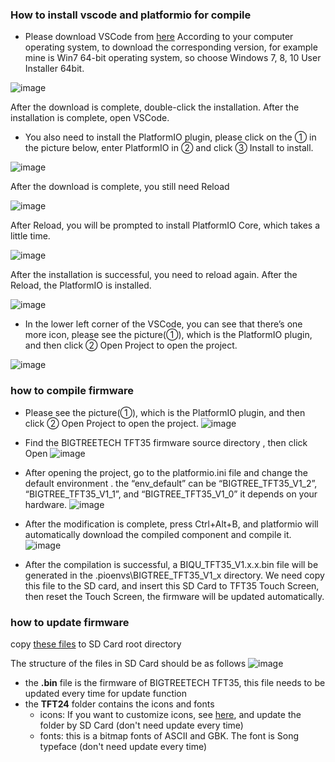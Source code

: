 ### How to install vscode and platformio for compile

- Please download VSCode from [here](https://code.visualstudio.com/Download)
According to your computer operating system, to download the corresponding version, for example mine is Win7 64-bit operating system, so choose Windows 7, 8, 10 User Installer 64bit.

![image](https://user-images.githubusercontent.com/25599056/56638014-a4aac900-669f-11e9-8694-d9e4af6ad93a.png)

  After the download is complete, double-click the installation. After the installation is complete, open VSCode.
- You also need to install the PlatformIO plugin, please click on the ① in the picture below, enter PlatformIO in ② and click ③ Install to install. 

![image](https://user-images.githubusercontent.com/25599056/56638076-c5731e80-669f-11e9-82b9-4b21407df320.png)

After the download is complete, you still need Reload 

![image](https://user-images.githubusercontent.com/25599056/56638101-d328a400-669f-11e9-8406-1b2d479b8e9a.png)

After Reload, you will be prompted to install PlatformIO Core, which takes a little time.

![image](https://user-images.githubusercontent.com/25599056/56638125-dcb20c00-669f-11e9-82df-79c4581a43a8.png)

After the installation is successful, you need to reload again. After the Reload, the PlatformIO is installed.

![image](https://user-images.githubusercontent.com/25599056/56638133-e2a7ed00-669f-11e9-8951-b953b0b1bddb.png)

- In the lower left corner of the VSCode, you can see that there’s one more icon, please see the picture(①), which is the PlatformIO plugin, and then click ② Open Project to open the project.

![image](https://user-images.githubusercontent.com/25599056/56638145-ea679180-669f-11e9-9c1e-5cae6ce0d29f.png)


### how to compile firmware

- Please see the picture(①), which is the PlatformIO plugin, and then click ② Open Project to open the project.
![image](https://user-images.githubusercontent.com/25599056/56637513-6b258e00-669e-11e9-9fad-d0571e57499e.png)
 
- Find the BIGTREETECH TFT35 firmware source directory , then click Open
![image](https://user-images.githubusercontent.com/25599056/56637532-77115000-669e-11e9-809b-f6bc25412f75.png)

- After opening the project, go to the platformio.ini file and change the default environment .
the “env_default” can be “BIGTREE_TFT35_V1_2”, “BIGTREE_TFT35_V1_1”, and “BIGTREE_TFT35_V1_0”
it depends on your hardware.
![image](https://user-images.githubusercontent.com/25599056/56637542-7d073100-669e-11e9-9e9e-1efa6b73be5d.png)

- After the modification is complete, press Ctrl+Alt+B, and platformio will automatically download the compiled component and compile it.
![image](https://user-images.githubusercontent.com/25599056/56637550-809ab800-669e-11e9-99d3-6b502e294688.png)
 
- After the compilation is successful, a BIQU_TFT35_V1.x.x.bin file will be generated in the .pioenvs\BIGTREE_TFT35_V1_x directory. We need copy this file to the SD card, and insert this SD Card to TFT35 Touch Screen, then reset the Touch Screen,  the firmware will be updated automatically.

### how to update firmware
copy [these files](https://github.com/bigtreetech/BIGTREETECH-TouchScreenFirmware/tree/master/Copy%20to%20SD%20Card%20root%20directory%20to%20update) to SD Card root directory

The structure of the files in SD Card should be as follows
![image](https://user-images.githubusercontent.com/25599056/61274462-75a77d80-a7de-11e9-8e86-04d3d2abfb4d.png)

- the **.bin** file is the firmware of BIGTREETECH TFT35, this file needs to be updated every time for update function
- the **TFT24** folder contains the icons and fonts
  - icons: If you want to customize icons, see [here](https://github.com/bigtreetech/BIGTREETECH-TFT35-V1.2/blob/master/TFT%2035%20screen%20customize.pdf), and update the folder by SD Card (don't need update every time)
  - fonts: this is a bitmap fonts of ASCII and GBK. The font is Song typeface (don't need update every time)
